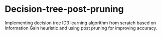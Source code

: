 # Decision-tree-post-pruning
Implementing decision tree ID3 learning algorithm from scratch based on Information Gain heuristic and using post pruning for improving accuracy.
